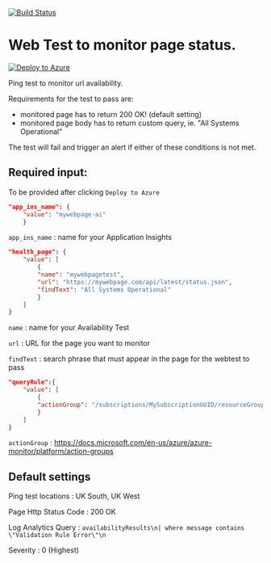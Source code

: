 [![Build Status](https://dev.azure.com/HMCTS-DEVOPS/reform-devops/_apis/build/status/hmcts.rdo-arm-templates?branchName=master)](https://dev.azure.com/HMCTS-DEVOPS/reform-devops/_build/latest?definitionId=32&branchName=master)
# Web Test to monitor page status. 
[![Deploy to Azure](https://azuredeploy.net/deploybutton.png)](https://portal.azure.com/#create/Microsoft.Template/uri/https%3A%2F%2Fraw.githubusercontent.com%2Fkaranotts%2Farm-webalert%2Fmaster%2Fapp_ins_alerts.json)

Ping test to monitor url availability. 

Requirements for the test to pass are: 
* monitored page has to return 200 OK! (default setting)
* monitored page body has to return custom query, ie. "All Systems Operational"

The test will fail and trigger an alert if either of these conditions is not met. 

## Required input: 
To be provided after clicking `Deploy to Azure`


```json
"app_ins_name": {
    "value": "mywebpage-ai"
    }
```
`app_ins_name`  :   name for your Application Insights


```json
"health_page": {
    "value": [
        {
        "name": "mywebpagetest",
        "url": "https://mywebpage.com/api/latest/status.json",
        "findText": "All Systems Operational"
        }
    ]
}
```
`name`          :      name for your Availability Test

`url`           :      URL for the page you want to monitor

`findText`      :      search phrase that must appear in the page for the webtest to pass


```json
"queryRule":{
    "value": [
        {
        "actionGroup": "/subscriptions/MySubscriptionGUID/resourceGroups/MyLogAlertsSpace/providers/microsoft.insights/actionGroups/MyActionGroup"
        }
    ]
}
```

`actionGroup`   : 	https://docs.microsoft.com/en-us/azure/azure-monitor/platform/action-groups

## Default settings
Ping test locations     : UK South, UK West

Page Http Status Code   : 200 OK

Log Analytics Query     : `availabilityResults\n| where message contains \"Validation Rule Error\"\n`

Severity                : 0 (Highest)

